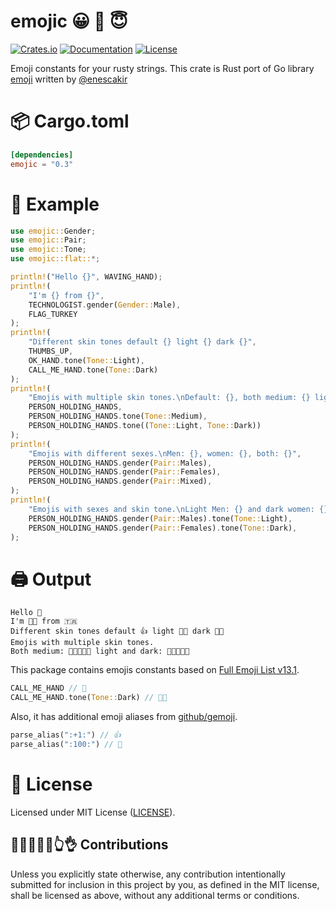 # emojic 😀 🙂 😇

[![Crates.io](https://img.shields.io/crates/v/emojic.svg)](https://crates.io/crates/emojic)
[![Documentation](https://docs.rs/emojic/badge.svg)](https://docs.rs/emojic)
[![License](https://img.shields.io/github/license/orhanbalci/emojic.svg)](https://github.com/orhanbalci/emojic/blob/master/LICENSE)

<!-- cargo-sync-readme start -->


Emoji constants for your rusty strings. This crate is Rust port of Go library [emoji](https://github.com/enescakir/emoji) written by [@enescakir](https://github.com/enescakir)


# 📦 Cargo.toml

```toml
[dependencies]
emojic = "0.3"
```

# 🔧 Example

```rust
use emojic::Gender;
use emojic::Pair;
use emojic::Tone;
use emojic::flat::*;

println!("Hello {}", WAVING_HAND);
println!(
    "I'm {} from {}",
    TECHNOLOGIST.gender(Gender::Male),
    FLAG_TURKEY
);
println!(
    "Different skin tones default {} light {} dark {}",
    THUMBS_UP,
    OK_HAND.tone(Tone::Light),
    CALL_ME_HAND.tone(Tone::Dark)
);
println!(
    "Emojis with multiple skin tones.\nDefault: {}, both medium: {} light and dark: {}",
    PERSON_HOLDING_HANDS,
    PERSON_HOLDING_HANDS.tone(Tone::Medium),
    PERSON_HOLDING_HANDS.tone((Tone::Light, Tone::Dark))
);
println!(
    "Emojis with different sexes.\nMen: {}, women: {}, both: {}",
    PERSON_HOLDING_HANDS.gender(Pair::Males),
    PERSON_HOLDING_HANDS.gender(Pair::Females),
    PERSON_HOLDING_HANDS.gender(Pair::Mixed),
);
println!(
    "Emojis with sexes and skin tone.\nLight Men: {} and dark women: {}",
    PERSON_HOLDING_HANDS.gender(Pair::Males).tone(Tone::Light),
    PERSON_HOLDING_HANDS.gender(Pair::Females).tone(Tone::Dark),
);
```

# 🖨️ Output

```text
Hello 👋
I'm 👨‍💻 from 🇹🇷
Different skin tones default 👍 light 👌🏻 dark 🤙🏿
Emojis with multiple skin tones.
Both medium: 🧑🏽‍🤝‍🧑🏽 light and dark: 🧑🏻‍🤝‍🧑🏿
```

This package contains emojis constants based on [Full Emoji List v13.1](https://unicode.org/Public/emoji/13.1/emoji-test.txt).

```rust
CALL_ME_HAND // 🤙
CALL_ME_HAND.tone(Tone::Dark) // 🤙🏿
```

Also, it has additional emoji aliases from [github/gemoji](https://github.com/github/gemoji).

```rust
parse_alias(":+1:") // 👍
parse_alias(":100:") // 💯
```




<!-- cargo-sync-readme end -->

# 📝 License

Licensed under MIT License ([LICENSE](LICENSE)).

## 👀🚧🔨👥🤝👆👌 Contributions

Unless you explicitly state otherwise, any contribution intentionally submitted for inclusion in this project by you, as defined in the MIT license, shall be licensed as above, without any additional terms or conditions.
